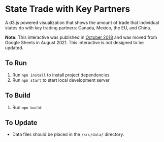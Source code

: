 # State Trade with Key Partners

A d3.js powered visualization that shows the amount of trade that individual states do with key trading partners: Canada, Mexico, the EU, and China.

**Note:** This interactive was published in [October 2018](https://tradeguys.csis.org/trade-explained/50-states-trade/) and was moved from Google Sheets in August 2021. This interactive is not designed to be updated.

## To Run

1. Run `npm install` to install project dependencies
2. Run `npm start` to start local development server

## To Build

1. Run `npm build`

## To Update

- Data files should be placed in the `/src/data/` directory.

